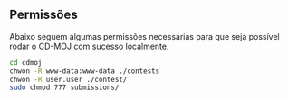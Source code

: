 ## Permissões

Abaixo seguem algumas permissões necessárias para que seja possível rodar o CD-MOJ com sucesso localmente.

```bash
cd cdmoj
chwon -R www-data:www-data ./contests
chwon -R user.user ./contest/
sudo chmod 777 submissions/
```